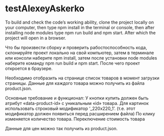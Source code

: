 # testAlexeyAskerko

To build and check the code’s working ability, clone the project locally on your computer, then type npm install in the terminal or console, then after installing node modules type npm run build and npm start. After which the project will open in a browser.

Что бы произвести сборку и проверить рабостоспособность кода, склонируйте проект локально на свой компьютер, затем в терминале или консоли наберите npm install, затем после установки node modules наберите команду npm run build и npm start. После чего проект откроется в браузере.

Необходимо отобразить на странице список товаров в момент загрузки страницы. Данные для каждого товара можно получить из файла product.json.

Основные требование и функционал:
У кнопки купить должен быть атрибут «data-product-id» с уникальным «id» товара.
Для картинок использовать строковый модификатор  ‘_220x220_1’. (т.е. этот модификатор должен появиться перед расширением файла)
По клику изменяется количество товара. 
Переключение стоимость товара 
 


Данные для цен можно так получить из product.json. 


